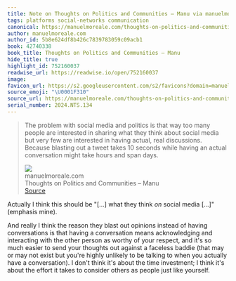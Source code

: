```yaml
---
title: Note on Thoughts on Politics and Communities – Manu via manuelmoreale.com
tags: platforms social-networks communication
canonical: https://manuelmoreale.com/thoughts-on-politics-and-communities
author: manuelmoreale.com
author_id: 5b8e624df8b426c7839783059c09acb1
book: 42740338
book_title: Thoughts on Politics and Communities – Manu
hide_title: true
highlight_id: 752160037
readwise_url: https://readwise.io/open/752160037
image:
favicon_url: https://s2.googleusercontent.com/s2/favicons?domain=manuelmoreale.com
source_emoji: "\U0001F310"
source_url: https://manuelmoreale.com/thoughts-on-politics-and-communities#:~:text=The%20problem%20with,and%20span%20days.
serial_number: 2024.NTS.134
---
```

> The problem with social media and politics is that way too many people are interested in sharing what they think about social media but very few are interested in having actual, real discussions. Because blasting out a tweet takes 10 seconds while having an actual conversation might take hours and span days.
> <div class="quoteback-footer"><div class="quoteback-avatar"><img class="mini-favicon" src="https://s2.googleusercontent.com/s2/favicons?domain=manuelmoreale.com"></div><div class="quoteback-metadata"><div class="metadata-inner"><span style="display:none">FROM:</span><div aria-label="manuelmoreale.com" class="quoteback-author"> manuelmoreale.com</div><div aria-label="Thoughts on Politics and Communities – Manu" class="quoteback-title"> Thoughts on Politics and Communities – Manu</div></div></div><div class="quoteback-backlink"><a target="_blank" aria-label="go to the full text of this quotation" rel="noopener" href="https://manuelmoreale.com/thoughts-on-politics-and-communities#:~:text=The%20problem%20with,and%20span%20days." class="quoteback-arrow"> Source</a></div></div>

Actually I think this should be "[...] what they think _on_ social media [...]" (emphasis mine).

And really I think the reason they blast out opinions instead of having conversations is that having a conversation means acknowledging and interacting with the other person as worthy of your respect, and it's so much easier to send your thoughts out against a faceless baddie (that may or may not exist but you're highly unlikely to be talking to when you actually have a conversation). I don't think it's about the time investment; I think it's about the effort it takes to consider others as people just like yourself.